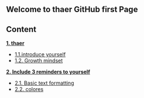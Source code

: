 ## Welcome to **thaer** GitHub first Page




## Content

**[1. thaer](#heading--1)**

  * [1.1.introduce yourself](https://thaer123.github.io/learnig-journal/interd)
  * [1.2. Growth mindset](#heading--1-2)

**[2. Include 3 reminders to yourself](#heading--2)**

  * [2.1. Basic text formatting](https://thaer123.github.io/learnig-journal/second)
  * [2.2. colores]( https://thaer123.github.io/learnig-journal/design)
  

